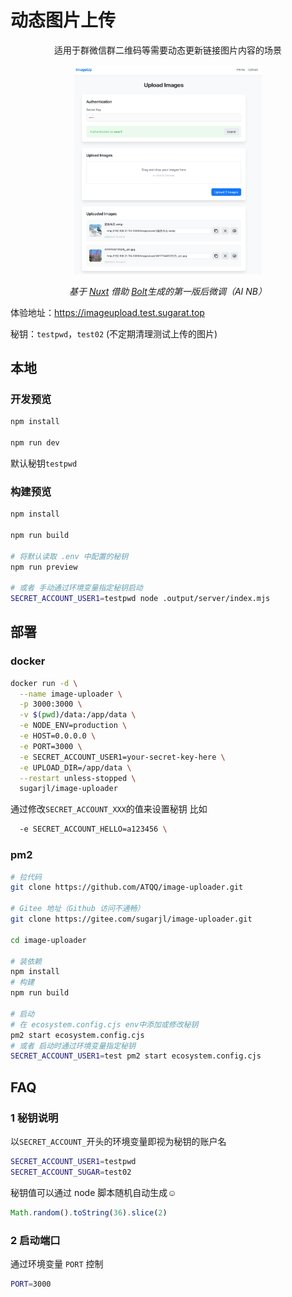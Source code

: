# 动态图片上传

<p align="center">适用于群微信群二维码等需要动态更新链接图片内容的场景</p>

<p align="center"><img src="Snipaste_2025-05-11_11-07-15.png" style="width:300px"/></p>

<p align="center">
 <i> 基于 <a target="_blank" rel="noopener noreferrer" href="https://nuxt.com/">Nuxt</a> 借助 <a target="_blank" rel="noopener noreferrer" href="https://bolt.new/">Bolt</a>生成的第一版后微调（AI NB）</i>
</p>

体验地址：https://imageupload.test.sugarat.top

秘钥：`testpwd`，`test02`   (不定期清理测试上传的图片)

## 本地
### 开发预览
```sh
npm install

npm run dev
```

默认秘钥`testpwd`

### 构建预览
```sh
npm install

npm run build

# 将默认读取 .env 中配置的秘钥
npm run preview

# 或者 手动通过环境变量指定秘钥启动
SECRET_ACCOUNT_USER1=testpwd node .output/server/index.mjs
```

## 部署
### docker
```sh
docker run -d \
  --name image-uploader \
  -p 3000:3000 \
  -v $(pwd)/data:/app/data \
  -e NODE_ENV=production \
  -e HOST=0.0.0.0 \
  -e PORT=3000 \
  -e SECRET_ACCOUNT_USER1=your-secret-key-here \
  -e UPLOAD_DIR=/app/data \
  --restart unless-stopped \
  sugarjl/image-uploader
```
通过修改`SECRET_ACCOUNT_XXX`的值来设置秘钥 比如
```sh
  -e SECRET_ACCOUNT_HELLO=a123456 \
```


### pm2
```sh
# 拉代码
git clone https://github.com/ATQQ/image-uploader.git

# Gitee 地址（Github 访问不通畅）
git clone https://gitee.com/sugarjl/image-uploader.git

cd image-uploader

# 装依赖
npm install
# 构建
npm run build

# 启动
# 在 ecosystem.config.cjs env中添加或修改秘钥
pm2 start ecosystem.config.cjs
# 或者 启动时通过环境变量指定秘钥
SECRET_ACCOUNT_USER1=test pm2 start ecosystem.config.cjs
```

## FAQ
### 1 秘钥说明

以`SECRET_ACCOUNT_`开头的环境变量即视为秘钥的账户名
```sh
SECRET_ACCOUNT_USER1=testpwd
SECRET_ACCOUNT_SUGAR=test02
```
秘钥值可以通过 node 脚本随机自动生成☺️
```js
Math.random().toString(36).slice(2)
```

### 2 启动端口

通过环境变量 `PORT` 控制
```sh
PORT=3000
```
